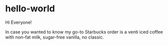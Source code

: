 # hello-world

Hi Everyone!

In case you wanted to know my go-to Starbucks order is a venti iced coffee with non-fat milk, sugar-free vanilla, no classic.
